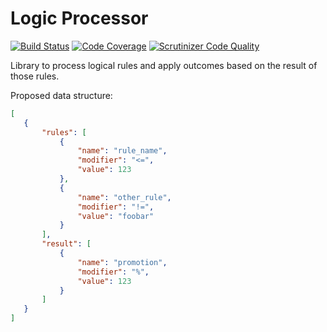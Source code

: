 # Logic Processor

[![Build Status](https://travis-ci.org/ve-interactive/logicprocessor.svg?branch=master)](https://travis-ci.org/ve-interactive/logicprocessor)
[![Code Coverage](https://scrutinizer-ci.com/g/ve-interactive/logicprocessor/badges/coverage.png?b=master)](https://scrutinizer-ci.com/g/ve-interactive/logicprocessor/?branch=master)
[![Scrutinizer Code Quality](https://scrutinizer-ci.com/g/ve-interactive/logicprocessor/badges/quality-score.png?b=master)](https://scrutinizer-ci.com/g/ve-interactive/logicprocessor/?branch=master)

Library to process logical rules and apply outcomes based on the result of those rules.

Proposed data structure:
 ```JSON
[
    {
        "rules": [
            {
                "name": "rule_name",
                "modifier": "<=",
                "value": 123
            },
            {
                "name": "other_rule",
                "modifier": "!=",
                "value": "foobar"
            }
        ],
        "result": [
            {
                "name": "promotion",
                "modifier": "%",
                "value": 123
            }
        ]
    }
]
```
